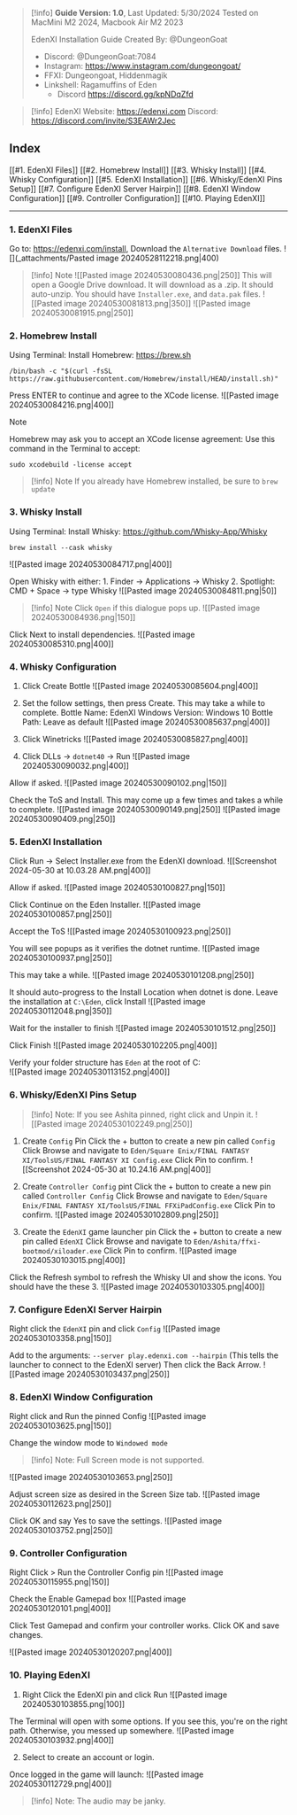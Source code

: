 > [!info] **Guide Version: 1.0**, Last Updated: 5/30/2024
> Tested on MacMini M2 2024, Macbook Air M2 2023
> 
> EdenXI Installation Guide Created By: @DungeonGoat
> - Discord: @DungeonGoat:7084
> - Instagram: https://www.instagram.com/dungeongoat/
> - FFXI: Dungeongoat, Hiddenmagik
> - Linkshell: Ragamuffins of Eden
> 	- Discord https://discord.gg/kpNDqZfd

> [!info] EdenXI 
> Website: https://edenxi.com
Discord: https://discord.com/invite/S3EAWr2Jec
## Index
[[#1. EdenXI Files]]
[[#2. Homebrew Install]]
[[#3. Whisky Install]]
[[#4. Whisky Configuration]]
[[#5. EdenXI Installation]]
[[#6. Whisky/EdenXI Pins Setup]]
[[#7. Configure EdenXI Server Hairpin]]
[[#8. EdenXI Window Configuration]]
[[#9. Controller Configuration]]
[[#10. Playing EdenXI]]

---
### 1. EdenXI Files
Go to: https://edenxi.com/install, Download the `Alternative Download` files.
![](_attachments/Pasted image 20240528112218.png|400)

>[!info] Note
![[Pasted image 20240530080436.png|250]]
>This will open a Google Drive download.
>It will download as a .zip. It should auto-unzip.
>You should have `Installer.exe`, and `data.pak` files.
>![[Pasted image 20240530081813.png|350]]
![[Pasted image 20240530081915.png|250]]
### 2. Homebrew Install
Using Terminal: Install Homebrew:  https://brew.sh
``` Terminal
/bin/bash -c "$(curl -fsSL https://raw.githubusercontent.com/Homebrew/install/HEAD/install.sh)"
```

Press ENTER to continue and agree to the XCode license.
![[Pasted image 20240530084216.png|400]]

>[!Note]
>Homebrew may ask you to accept an XCode license agreement:
>Use this command in the Terminal to accept: 
>``` Terminal
>sudo xcodebuild -license accept
>```

>[!info] Note
>If you already have Homebrew installed, be sure to `brew update`

### 3. Whisky Install
Using Terminal: Install Whisky: https://github.com/Whisky-App/Whisky
``` Terminal
brew install --cask whisky
```

![[Pasted image 20240530084717.png|400]]

Open Whisky with either:
	1. Finder -> Applications -> Whisky
	2. Spotlight: CMD + Space -> type Whisky
![[Pasted image 20240530084811.png|50]]

> [!info] Note
> Click `Open` if this dialogue pops up.
![[Pasted image 20240530084936.png|150]]

Click Next to install dependencies.
![[Pasted image 20240530085310.png|400]]

### 4. Whisky Configuration
1. Click Create Bottle
![[Pasted image 20240530085604.png|400]]

2. Set the follow settings, then press Create. This may take a while to complete.
Bottle Name: EdenXI
Windows Version: Windows 10
Bottle Path: Leave as default
![[Pasted image 20240530085637.png|400]]

3. Click Winetricks
![[Pasted image 20240530085827.png|400]]

4. Click DLLs -> `dotnet40` -> Run
![[Pasted image 20240530090032.png|400]]

Allow if asked.
![[Pasted image 20240530090102.png|150]]

Check the ToS and Install. This may come up a few times and takes a while to complete.
![[Pasted image 20240530090149.png|250]]
![[Pasted image 20240530090409.png|250]]

### 5. EdenXI Installation
Click Run -> Select Installer.exe from the EdenXI download.
![[Screenshot 2024-05-30 at 10.03.28 AM.png|400]]

Allow if asked.
![[Pasted image 20240530100827.png|150]]

Click Continue on the Eden Installer.
![[Pasted image 20240530100857.png|250]]

Accept the ToS
![[Pasted image 20240530100923.png|250]]

You will see popups as it verifies the dotnet runtime.
![[Pasted image 20240530100937.png|250]]

This may take a while.
![[Pasted image 20240530101208.png|250]]

It should auto-progress to the Install Location when dotnet is done.
Leave the installation at `C:\Eden`, click Install
![[Pasted image 20240530112048.png|350]]

Wait for the installer to finish
![[Pasted image 20240530101512.png|250]]

Click Finish
![[Pasted image 20240530102205.png|400]]

Verify your folder structure has `Eden` at the root of C:\
![[Pasted image 20240530113152.png|400]]
### 6. Whisky/EdenXI Pins Setup
> [!info] Note: If you see Ashita pinned, right click and Unpin it.
![[Pasted image 20240530102249.png|250]]

1. Create `Config` Pin
Click the + button to create a new pin called `Config`
Click Browse and navigate to `Eden/Square Enix/FINAL FANTASY XI/ToolsUS/FINAL FANTASY XI Config.exe`
Click Pin to confirm.
![[Screenshot 2024-05-30 at 10.24.16 AM.png|400]]

2. Create `Controller Config` pint
Click the + button to create a new pin called `Controller Config`
Click Browse and navigate to `Eden/Square Enix/FINAL FANTASY XI/ToolsUS/FINAL FFXiPadConfig.exe`
Click Pin to confirm.
![[Pasted image 20240530102809.png|250]]

3. Create the `EdenXI` game launcher pin
Click the + button to create a new pin called `EdenXI`
Click Browse and navigate to `Eden/Ashita/ffxi-bootmod/xiloader.exe`
Click Pin to confirm.
![[Pasted image 20240530103015.png|400]]

Click the Refresh symbol to refresh the Whisky UI and show the icons. You should have the these 3.
![[Pasted image 20240530103305.png|400]]

### 7. Configure EdenXI Server Hairpin

Right click the `EdenXI` pin and click `Config` 
![[Pasted image 20240530103358.png|150]]

Add to the arguments: `--server play.edenxi.com --hairpin`
(This tells the launcher to connect to the EdenXI server)
Then click the Back Arrow.
![[Pasted image 20240530103437.png|250]]

### 8. EdenXI Window Configuration

Right click and Run the pinned Config
![[Pasted image 20240530103625.png|150]]

Change the window mode to `Windowed mode`
> [!info] Note: Full Screen mode is not supported.

![[Pasted image 20240530103653.png|250]]

Adjust screen size as desired in the Screen Size tab.
![[Pasted image 20240530112623.png|250]]

Click OK and say Yes to save the settings.
![[Pasted image 20240530103752.png|250]]

### 9. Controller Configuration
Right Click > Run the Controller Config pin
![[Pasted image 20240530115955.png|150]]

Check the Enable Gamepad box
![[Pasted image 20240530120101.png|400]]

Click Test Gamepad and confirm your controller works.
Click OK and save changes.

![[Pasted image 20240530120207.png|400]]
### 10. Playing EdenXI
1. Right Click the EdenXI pin and click Run
![[Pasted image 20240530103855.png|100]]

The Terminal will open with some options.
If you see this, you're on the right path. Otherwise, you messed up somewhere.
![[Pasted image 20240530103932.png|400]]

2. Select to create an account or login.

Once logged in the game will launch:
![[Pasted image 20240530112729.png|400]]

> [!info] Note: The audio may be janky.